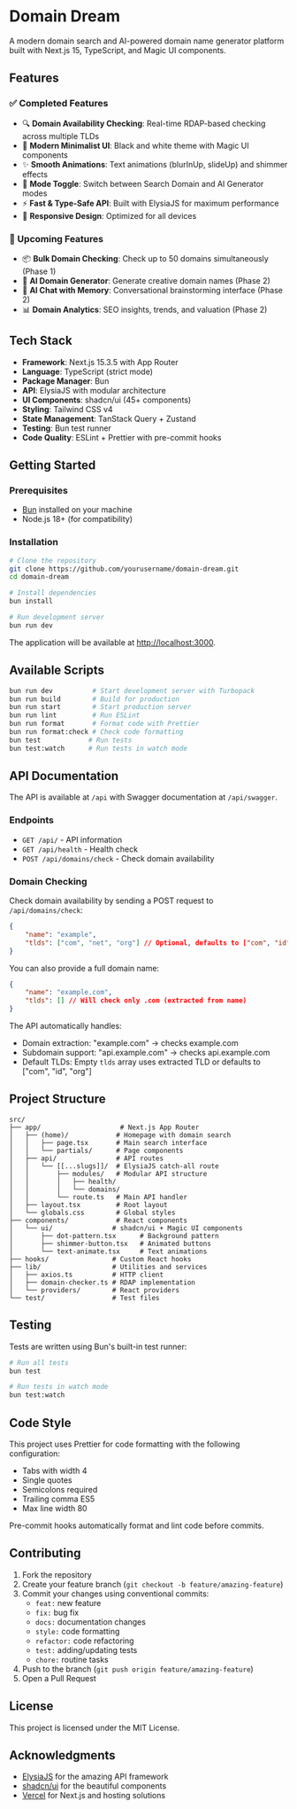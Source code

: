 # Domain Dream

A modern domain search and AI-powered domain name generator platform built with Next.js 15, TypeScript, and Magic UI components.

## Features

### ✅ Completed Features

- 🔍 **Domain Availability Checking**: Real-time RDAP-based checking across multiple TLDs
- 🎨 **Modern Minimalist UI**: Black and white theme with Magic UI components
- ✨ **Smooth Animations**: Text animations (blurInUp, slideUp) and shimmer effects
- 🔄 **Mode Toggle**: Switch between Search Domain and AI Generator modes
- ⚡ **Fast & Type-Safe API**: Built with ElysiaJS for maximum performance
- 📱 **Responsive Design**: Optimized for all devices

### 🚧 Upcoming Features

- 📦 **Bulk Domain Checking**: Check up to 50 domains simultaneously (Phase 1)
- 🤖 **AI Domain Generator**: Generate creative domain names (Phase 2)
- 💬 **AI Chat with Memory**: Conversational brainstorming interface (Phase 2)
- 📊 **Domain Analytics**: SEO insights, trends, and valuation (Phase 2)

## Tech Stack

- **Framework**: Next.js 15.3.5 with App Router
- **Language**: TypeScript (strict mode)
- **Package Manager**: Bun
- **API**: ElysiaJS with modular architecture
- **UI Components**: shadcn/ui (45+ components)
- **Styling**: Tailwind CSS v4
- **State Management**: TanStack Query + Zustand
- **Testing**: Bun test runner
- **Code Quality**: ESLint + Prettier with pre-commit hooks

## Getting Started

### Prerequisites

- [Bun](https://bun.sh) installed on your machine
- Node.js 18+ (for compatibility)

### Installation

```bash
# Clone the repository
git clone https://github.com/yourusername/domain-dream.git
cd domain-dream

# Install dependencies
bun install

# Run development server
bun run dev
```

The application will be available at [http://localhost:3000](http://localhost:3000).

## Available Scripts

```bash
bun run dev          # Start development server with Turbopack
bun run build        # Build for production
bun run start        # Start production server
bun run lint         # Run ESLint
bun run format       # Format code with Prettier
bun run format:check # Check code formatting
bun test            # Run tests
bun test:watch      # Run tests in watch mode
```

## API Documentation

The API is available at `/api` with Swagger documentation at `/api/swagger`.

### Endpoints

- `GET /api/` - API information
- `GET /api/health` - Health check
- `POST /api/domains/check` - Check domain availability

### Domain Checking

Check domain availability by sending a POST request to `/api/domains/check`:

```json
{
	"name": "example",
	"tlds": ["com", "net", "org"] // Optional, defaults to ["com", "id", "org"]
}
```

You can also provide a full domain name:

```json
{
	"name": "example.com",
	"tlds": [] // Will check only .com (extracted from name)
}
```

The API automatically handles:

- Domain extraction: "example.com" → checks example.com
- Subdomain support: "api.example.com" → checks api.example.com
- Default TLDs: Empty `tlds` array uses extracted TLD or defaults to ["com", "id", "org"]

## Project Structure

```
src/
├── app/                    # Next.js App Router
│   ├── (home)/            # Homepage with domain search
│   │   ├── page.tsx       # Main search interface
│   │   └── partials/      # Page components
│   ├── api/               # API routes
│   │   └── [[...slugs]]/  # ElysiaJS catch-all route
│   │       ├── modules/   # Modular API structure
│   │       │   ├── health/
│   │       │   └── domains/
│   │       └── route.ts   # Main API handler
│   ├── layout.tsx         # Root layout
│   └── globals.css        # Global styles
├── components/            # React components
│   └── ui/               # shadcn/ui + Magic UI components
│       ├── dot-pattern.tsx      # Background pattern
│       ├── shimmer-button.tsx   # Animated buttons
│       └── text-animate.tsx     # Text animations
├── hooks/                # Custom React hooks
├── lib/                  # Utilities and services
│   ├── axios.ts          # HTTP client
│   ├── domain-checker.ts # RDAP implementation
│   └── providers/        # React providers
└── test/                 # Test files
```

## Testing

Tests are written using Bun's built-in test runner:

```bash
# Run all tests
bun test

# Run tests in watch mode
bun test:watch
```

## Code Style

This project uses Prettier for code formatting with the following configuration:

- Tabs with width 4
- Single quotes
- Semicolons required
- Trailing comma ES5
- Max line width 80

Pre-commit hooks automatically format and lint code before commits.

## Contributing

1. Fork the repository
2. Create your feature branch (`git checkout -b feature/amazing-feature`)
3. Commit your changes using conventional commits:
    - `feat:` new feature
    - `fix:` bug fix
    - `docs:` documentation changes
    - `style:` code formatting
    - `refactor:` code refactoring
    - `test:` adding/updating tests
    - `chore:` routine tasks
4. Push to the branch (`git push origin feature/amazing-feature`)
5. Open a Pull Request

## License

This project is licensed under the MIT License.

## Acknowledgments

- [ElysiaJS](https://elysiajs.com) for the amazing API framework
- [shadcn/ui](https://ui.shadcn.com) for the beautiful components
- [Vercel](https://vercel.com) for Next.js and hosting solutions
